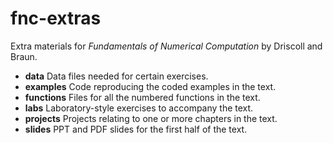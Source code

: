 # fnc-extras
Extra materials for _Fundamentals of Numerical Computation_ by
Driscoll and Braun.

- **data** Data files needed for certain exercises.
- **examples** Code reproducing the coded examples in the text.
- **functions** Files for all the numbered functions in the text.
- **labs** Laboratory-style exercises to accompany the text.
- **projects** Projects relating to one or more chapters in the text. 
- **slides** PPT and PDF slides for the first half of the text.

